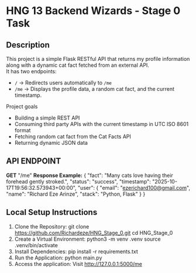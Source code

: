 # HNG 13 Backend Wizards - Stage 0 Task

## Description
This project is a simple Flask RESTful API that returns my profile information along with a dynamic cat fact fetched 
from an external API.                                                                                                                                                
It has two endpoints:
- `/` → Redirects users automatically to `/me`
- `/me` → Displays the profile data, a random cat fact, and the current timestamp.


Project goals
- Building a simple REST API
- Consuming third party APIs with the current timestamp in UTC ISO 8601 format
- Fetching random cat fact from the Cat Facts API
- Returning dynamic JSON data

## API ENDPOINT
**GET** "/me"
**Response Example:**
{
  "fact": "Many cats love having their forehead gently stroked.",
  "status": "success",
  "timestamp": "2025-10-17T19:56:32.573943+00:00",
  "user": {
    "email": "ezerichard100@gmail.com",
    "name": "Richard Eze Arinze",
    "stack": "Python, Flask"
  }
}
## Local Setup Instructions
1. Clone the Repository:
git clone https://github.com/Richardeze/HNG_Stage_0.git
cd HNG_Stage_0
2. Create a Virtual Environment:
python3 -m venv .venv
source .venv/bin/activate
3. Install Dependencies:
pip install -r requirements.txt
4. Run the Application: python main.py
5. Access the application: Visit http://127.0.0.1:5000/me